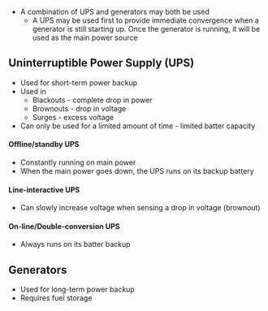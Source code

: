 - A combination of UPS and generators may both be used
	- A UPS may be used first to provide immediate convergence when a generator is still starting up. Once the generator is running, it will be used as the main power source
## Uninterruptible Power Supply (UPS)
- Used for short-term power backup
- Used in
	- Blackouts - complete drop in power
	- Brownouts - drop in voltage
	- Surges - excess voltage
- Can only be used for a limited amount of time - limited batter capacity
#### Offline/standby UPS
- Constantly running on main power
- When the main power goes down, the UPS runs on its backup battery
#### Line-interactive UPS
- Can slowly increase voltage when sensing a drop in voltage (brownout)
#### On-line/Double-conversion UPS
- Always runs on its batter backup
## Generators
- Used for long-term power backup
- Requires fuel storage
